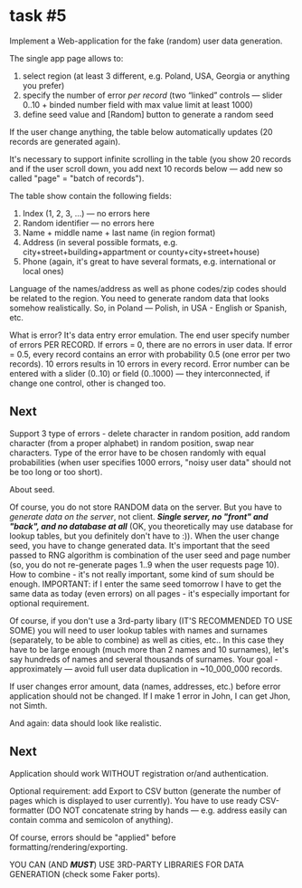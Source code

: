 # task #5

Implement a Web-application for the fake (random) user data generation.

The single app page allows to:

1. select region (at least 3 different, e.g. Poland, USA, Georgia or anything you prefer)
2. specify the number of error _per record_ (two “linked” controls — slider 0..10 + binded number field with max value limit at least 1000)
3. define seed value and [Random] button to generate a random seed

If the user change anything, the table below automatically updates (20 records are generated again).

It's necessary to support infinite scrolling in the table (you show 20 records and if the user scroll down, you add next 10 records below — add new so called "page" = "batch of records").

The table show contain the following fields:

1. Index (1, 2, 3, ...) — no errors here
2. Random identifier — no errors here
3. Name + middle name + last name (in region format)
4. Address (in several possible formats, e.g. city+street+building+appartment or county+city+street+house)
5. Phone (again, it's great to have several formats, e.g. international or local ones)

Language of the names/address as well as phone codes/zip codes should be related to the region. You need to generate random data that looks somehow realistically. So, in Poland — Polish, in USA - English or Spanish, etc.

What is error? It's data entry error emulation. The end user specify number of errors PER RECORD. If errors = 0, there are no errors in user data. If error = 0.5, every record contains an error with probability 0.5 (one error per two records). 10 errors results in 10 errors in every record. Error number can be entered with a slider (0..10) or field (0..1000) — they interconnected, if change one control, other is changed too.

## Next

Support 3 type of errors - delete character in random position, add random character (from a proper alphabet) in random position, swap near characters. Type of the error have to be chosen randomly with equal probabilities (when user specifies 1000 errors, "noisy user data" should not be too long or too short).

About seed.

Of course, you do not store RANDOM data on the server. Вut you have to _generate data on the server_, not client. **_Single server, no "front" and "back", and no database at all_** (OK, you theoretically may use database for lookup tables, but you definitely don't have to :)). When the user change seed, you have to change generated data. It's important that the seed passed to RNG algorithm is combination of the user seed and page number (so, you do not re-generate pages 1..9 when the user requests page 10). How to combine - it's not really important, some kind of sum should be enough. IMPORTANT: if I enter the same seed tomorrow I have to get the same data as today (even errors) on all pages - it's especially important for optional requirement.

Of course, if you don't use a 3rd-party libary (IT'S RECOMMENDED TO USE SOME) you will need to user lookup tables with names and surnames (separately, to be able to combine) as well as cities, etc.. In this case they have to be large enough (much more than 2 names and 10 surnames), let's say hundreds of names and several thousands of surnames. Your goal - approximately — avoid full user data duplication in ~10_000_000 records.

If user changes error amount, data (names, addresses, etc.) before error application should not be changed. If I make 1 error in John, I can get Jhon, not Simth.

And again: data should look like realistic.

## Next

Application should work WITHOUT registration or/and authentication.

Optional requirement: add Export to CSV button (generate the number of pages which is displayed to user currently). You have to use ready CSV-formatter (DO NOT concatenate string by hands — e.g. address easily can contain comma and semicolon of anything).

Of course, errors should be "applied" before formatting/rendering/exporting.

YOU CAN (AND **_MUST_**) USE 3RD-PARTY LIBRARIES FOR DATA GENERATION (check some Faker ports).
